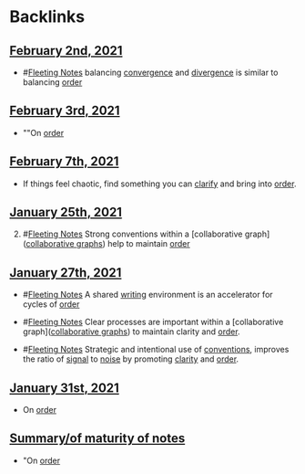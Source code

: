 
# Backlinks
## [February 2nd, 2021](<February 2nd, 2021.md>)
- #[Fleeting Notes](<Fleeting Notes.md>) balancing [convergence](<convergence.md>) and [divergence](<divergence.md>) is similar to balancing [order](<order.md>)

## [February 3rd, 2021](<February 3rd, 2021.md>)
- ""On [order](<order.md>)

## [February 7th, 2021](<February 7th, 2021.md>)
- If things feel chaotic, find something you can [clarify](<clarify.md>) and bring into [order](<order.md>).

## [January 25th, 2021](<January 25th, 2021.md>)
2. #[Fleeting Notes](<Fleeting Notes.md>) Strong conventions within a [collaborative graph]([collaborative graphs](<collaborative graphs.md>)) help to maintain [order](<order.md>)

## [January 27th, 2021](<January 27th, 2021.md>)
- #[Fleeting Notes](<Fleeting Notes.md>)  A shared [writing](<writing.md>) environment is an accelerator for cycles of [order](<order.md>)

- #[Fleeting Notes](<Fleeting Notes.md>) Clear processes are important within a [collaborative graph]([collaborative graphs](<collaborative graphs.md>)) to maintain clarity and [order](<order.md>).

- #[Fleeting Notes](<Fleeting Notes.md>) Strategic and intentional use of [conventions](<conventions.md>), improves the ratio of [signal](<signal.md>) to [noise](<noise.md>) by promoting [clarity](<clarity.md>) and [order](<order.md>).

## [January 31st, 2021](<January 31st, 2021.md>)
- On [order](<order.md>)

## [Summary/of maturity of notes](<Summary/of maturity of notes.md>)
- "On [order](<order.md>)

